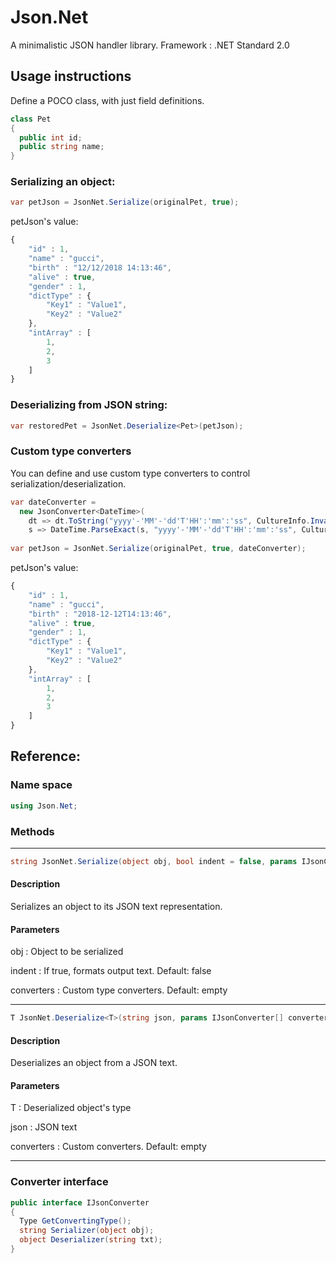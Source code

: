 # Json.Net
A minimalistic JSON handler library. 
Framework : .NET Standard 2.0


## Usage instructions
Define a POCO class, with just field definitions.

``` cs
class Pet
{
  public int id;
  public string name;
}
```

### Serializing an object:
``` cs
var petJson = JsonNet.Serialize(originalPet, true);
```

petJson's value:

``` javascript
{
	"id" : 1,
	"name" : "gucci",
	"birth" : "12/12/2018 14:13:46",
	"alive" : true,
	"gender" : 1,
	"dictType" : {
		"Key1" : "Value1",
		"Key2" : "Value2"
	},
	"intArray" : [
		1,
		2,
		3
	]
}
```

### Deserializing from JSON string:
``` cs
var restoredPet = JsonNet.Deserialize<Pet>(petJson);
```            

### Custom type converters
You can define and use custom type converters to control serialization/deserialization.
``` cs
var dateConverter = 
  new JsonConverter<DateTime>(
    dt => dt.ToString("yyyy'-'MM'-'dd'T'HH':'mm':'ss", CultureInfo.InvariantCulture),
    s => DateTime.ParseExact(s, "yyyy'-'MM'-'dd'T'HH':'mm':'ss", CultureInfo.InvariantCulture));
  
var petJson = JsonNet.Serialize(originalPet, true, dateConverter);
```

petJson's value:
``` javascript
{
	"id" : 1,
	"name" : "gucci",
	"birth" : "2018-12-12T14:13:46",
	"alive" : true,
	"gender" : 1,
	"dictType" : {
		"Key1" : "Value1",
		"Key2" : "Value2"
	},
	"intArray" : [
		1,
		2,
		3
	]
}
```

## Reference:

### Name space
``` cs
using Json.Net;
```

### Methods
***
``` cs
string JsonNet.Serialize(object obj, bool indent = false, params IJsonConverter[] converters)
```

  #### Description
  Serializes an object to its JSON text representation.

  #### Parameters
  obj        : Object to be serialized  
  
  indent     : If true, formats output text. Default: false  
  
  converters : Custom type converters. Default: empty
  
***
``` cs
T JsonNet.Deserialize<T>(string json, params IJsonConverter[] converters)
```
  
  #### Description
  Deserializes an object from a JSON text.
  
  #### Parameters
  T : Deserialized object's type
  
  json : JSON text
  
  converters : Custom converters. Default: empty
  
***

### Converter interface
``` cs
public interface IJsonConverter
{
  Type GetConvertingType();
  string Serializer(object obj);
  object Deserializer(string txt);
}
```  
